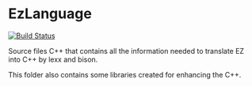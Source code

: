 # EzLanguage

[![Build Status](https://travis-ci.org/ezlanguage/ezlanguage.svg?branch=compilateur)](https://travis-ci.org/ezlanguage/ezlanguage)


Source files C++ that contains all the information needed to translate EZ into C++ by lexx and bison.

This folder also contains some libraries created for enhancing the C++.
